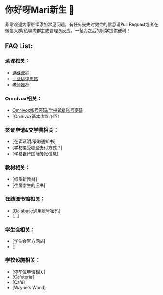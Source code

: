 <!--
解释
-->
# 你好呀Mari新生 👋
  
非常欢迎大家继续添加常见问题，有任何丧失时效性的信息请Pull Request或者在微信大群/私聊向群主或管理员反应，一起为之后的同学提供便利！
## FAQ List:

### 选课相关：
- [选课流程](./registration/procedure.md)
- [一些排课思路](./registration/course_arrangement.md)
- [老师推荐](./registration/course_recommendation.md)

### Omnivox相关：
- [Omnivox帐号密码/学校邮箱账号密码](./accounts.md)
- [Omnivox基本功能介绍]

### 签证申请&交学费相关：
- [在读证明/录取通知书]
- [学校接受哪些支付方式？]
- [学校银行国际转账信息]


### 教材相关：
- [纸质新教材]
- [往届学生的旧书]

### 在线图书馆相关：
- [Database通用账号密码]
- [...]

### 学生会相关：
- [学生会官方网站]
- []

### 学校设施相关：
- [停车位申请相关]
- [Cafeteria]
- [Café]
- [Wayne's World]

